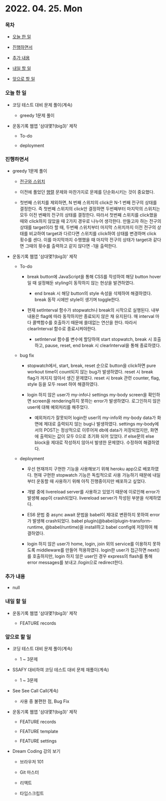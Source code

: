 # 2022. 04. 25. Mon

### 목차

- [오늘 한 일](#오늘-한-일)

- [진행하면서](#진행하면서)

- [추가 내용](#추가-내용)

- [내일 할 일](#내일-할-일)

- [앞으로 할 일](#앞으로-할-일)

### 오늘 한 일

- 코딩 테스트 대비 문제 풀이(계속)

  - greedy 1문제 풀이

- 운동기록 웹앱 '삼대몇?(big3)' 제작

  - To-do

  - deployment

### 진행하면서

- greedy 1문제 풀이

  - [전구와 스위치](https://www.acmicpc.net/problem/2138)

  - 이전에 풀었던 [행렬](https://www.acmicpc.net/problem/1080) 문제와 마찬가지로 문제를 단순화시키는 것이 중요했다.

  - 첫번째 스위치를 제외하면, N 번째 스위치의 click은 N-1 번째 전구의 상태를 결정한다. 즉 첫번째 스위치의 click만 결정하면 두번째부터 마지막의 스위치는 모두 이전 번째의 전구의 상태를 결정한다. 따라서 첫번째 스위치를 click했을 때와 click하지 않았을 때 2가지 경우로 나누어 생각한다. 만들고자 하는 전구의 상태를 target이라 할 때, 두번째 스위치부터 마지막 스위치까지 이전 전구의 상태를 비교하여 target과 다르다면 스위치를 click하여 상태를 변경하며 click 횟수를 센다. 이를 마지막까지 수행했을 때 마지막 전구의 상태가 target과 같다면 그때의 횟수를 출력하고 같지 않다면 -1을 출력한다.

- 운동기록 웹앱 '삼대몇?(big3)' 제작

  - To-do

    - break button에 JavaScript을 통해 CSS를 작성하여 해당 button hover일 때 설정해둔 styling이 동작하지 않는 현상을 발견하였다.

      - end break 시 해당 button의 style 속성을 삭제하여 해결하였다. break 동작 시에만 style이 생기며 toggle한다.

    - 현재 setInterval 함수가 stopwatch나 break의 시작으로 실행된다. 내부 내용은 flag에 따라 동작하지만 종료되지 않은 채 유지된다. 매 interval 마다 콜백함수를 호출하기 때문에 쓸데없는 연산을 한다. 따라서 clearInterval 함수로 종료시켜야한다.

      - setInterval 함수를 변수에 할당하여 start stopwatch, break 시 호출하고, pause, reset, end break 시 clearInterval을 통해 종료하였다.

  - bug fix

    - stopwatch에서, start, break, reset 순으로 button을 click하면 pure workout time이 count되지 않는 bug가 발생하였다. reset 시 break flag가 꺼지지 않아서 생긴 문제였다. reset 시 break 관련 counter, flag, style 등을 모두 reset 하여 해결하였다.

    - login 하지 않은 user가 my-info나 settings my-body screen을 확인하면 screen을 rendering하지 못하는 error가 발생하였다. 로그인하지 않은 user에 대해 예외처리를 해주었다.

      - 예외처리가 잘못되어 login한 user의 my-info와 my-body data가 화면에 제대로 출력되지 않는 bug나 발생하였다. settings my-body에서의 POST는 정상적으로 이루어져 db에 data가 저장되었지만, 화면에 출력되는 값이 모두 0으로 초기화 되어 있었다. if else문의 else block을 제대로 작성하지 않아서 발생한 문제였다. 수정하여 해결하였다.

  - deployment

    - 우선 현재까지 구현한 기능을 사용해보기 위해 heroku app으로 배포하였다. 현재 구현한 stopwatch 기능은 독립적으로 사용 가능하기 때문에 내일부터 운동할 때 사용하기 위해 아직 진행중이지만 배포하고 싶었다.

    - 개발 중에 livereload server를 사용하고 있었기 때문에 이로인해 error가 발생해 app이 crash되었다. livereload server가 작성된 부분을 삭제하였다.

    - ES6 문법 중 async await 문법을 babel이 제대로 변환하지 못하여 error가 발생해 crash되었다. babel plugin(@babel/plugin-transform-runtime, @babel/runtime)을 install하고 babel config에 저장하여 해결하였다.

    - login 하지 않은 user가 home, login, join 외의 service를 이용하지 못하도록 middleware를 만들어 적용하였다. login한 user가 접근하면 next()를 호출하지만, login 하지 않은 user인 경우 express의 flash를 통해 error messages를 보내고 /login으로 redirect한다.

### 추가 내용

- null

### 내일 할 일

- 운동기록 웹앱 '삼대몇?(big3)' 제작

  - FEATURE records

### 앞으로 할 일

- 코딩 테스트 대비 문제 풀이(계속)

  - 1 ~ 3문제

- SSAFY 대비하여 코딩 테스트 대비 문제 재풀이(계속)

  - 1 ~ 3문제

- See See Call Call(계속)

  - 사용 중 불편한 점, Bug Fix

- 운동기록 웹앱 '삼대몇?(big3)' 제작

  - FEATURE records

  - FEATURE template

  - FEATURE settings

- Dream Coding 강의 보기

  - 브라우저 101

  - Git 마스터

  - 리액트

  - 타입스크립트

<br><br>
